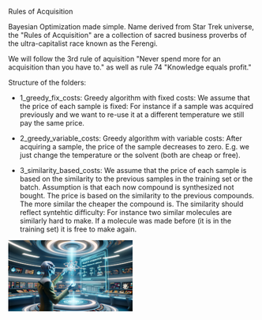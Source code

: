 Rules of Acquisition

Bayesian Optimization made simple. Name derived from Star Trek universe, the "Rules of Acquisition" are a collection of sacred business proverbs of the ultra-capitalist race known as the Ferengi.

We will follow the 3rd rule of aquisition "Never spend more for an acquisition than you have to." as well as rule 74 "Knowledge equals profit."

Structure of the folders:

- 1_greedy_fix_costs: Greedy algorithm with fixed costs:
  We assume that the price of each sample is fixed:
  For instance if a sample was acquired previously and we want to re-use it at a different temperature we still pay the same price.

- 2_greedy_variable_costs: Greedy algorithm with variable costs: After acquiring a sample, the price of the sample decreases to zero. E.g. we just change the temperature or the solvent (both are cheap or free).

- 3_similarity_based_costs: We assume that the price of each sample is based on the similarity to the previous samples in the training set or the batch. Assumption is that each now compound is synthesized not bought. The price is based on the similarity to the previous compounds. The more similar the cheaper the compound is. The similarity should reflect syntehtic difficulty: For instance two similar molecules are similarly hard to make. If a molecule was made before (it is in the training set) it is free to make again.

<img src="rules.png" width="50%" height="50%" />
